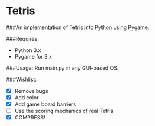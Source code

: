 Tetris
===========

###An implementation of Tetris into Python using Pygame.

###Requires:
* Python 3.x
* Pygame for 3.x

###Usage:
Run main.py in any GUI-based OS.

###Wishlist:
* [X] Remove bugs
* [X] Add color
* [X] Add game board barriers
* [ ] Use the scoring mechanics of real Tetris
* [X] COMPRESS!
